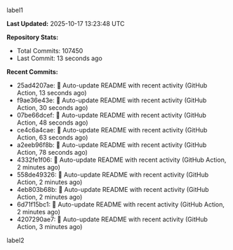 
label1 
<!-- ACTIVITY_START -->
**Last Updated:** 2025-10-17 13:23:48 UTC

**Repository Stats:**
- Total Commits: 107450
- Last Commit: 13 seconds ago

**Recent Commits:**
- 25ad4207ae: 🤖 Auto-update README with recent activity (GitHub Action, 13 seconds ago)
- f9ae36e43e: 🤖 Auto-update README with recent activity (GitHub Action, 30 seconds ago)
- 07be66dcef: 🤖 Auto-update README with recent activity (GitHub Action, 48 seconds ago)
- ce4c6a4cae: 🤖 Auto-update README with recent activity (GitHub Action, 63 seconds ago)
- a2eeb96f8b: 🤖 Auto-update README with recent activity (GitHub Action, 78 seconds ago)
- 4332fe1f06: 🤖 Auto-update README with recent activity (GitHub Action, 2 minutes ago)
- 558de49326: 🤖 Auto-update README with recent activity (GitHub Action, 2 minutes ago)
- 4eb803b68b: 🤖 Auto-update README with recent activity (GitHub Action, 2 minutes ago)
- 6d71f15bc1: 🤖 Auto-update README with recent activity (GitHub Action, 2 minutes ago)
- 4207290ae7: 🤖 Auto-update README with recent activity (GitHub Action, 3 minutes ago)
<!-- ACTIVITY_END -->

label2
